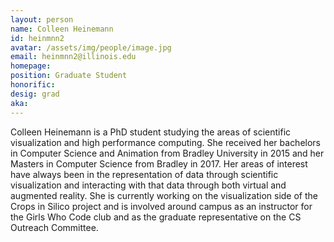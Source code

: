 ```yaml
---
layout: person
name: Colleen Heinemann
id: heinmnn2
avatar: /assets/img/people/image.jpg
email: heinmnn2@illinois.edu
homepage: 
position: Graduate Student
honorific: 
desig: grad 
aka: 
---
```


Colleen Heinemann is a PhD student studying the areas of scientific visualization and high performance computing. She received her bachelors in Computer Science and Animation from Bradley University in 2015 and her Masters in Computer Science from Bradley in 2017. Her areas of interest have always been in the representation of data through scientific visualization and interacting with that data through both virtual and augmented reality. She is currently working on the visualization side of the Crops in Silico project and is involved around campus as an instructor for the Girls Who Code club and as the graduate representative on the CS Outreach Committee. 
